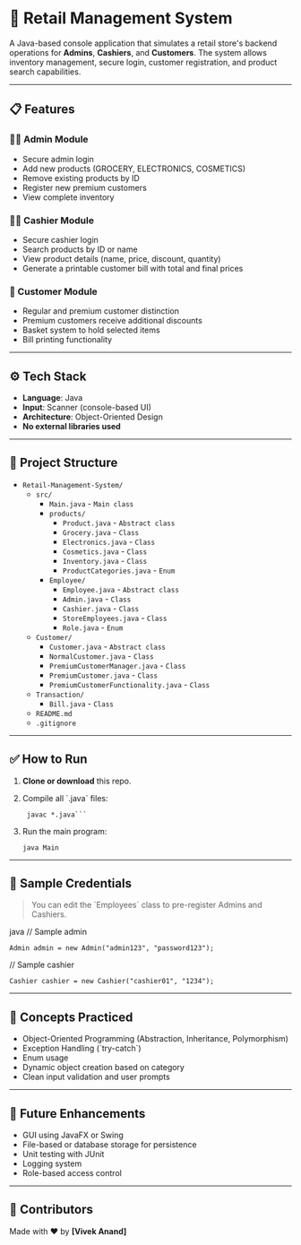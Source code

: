 # 🛒 Retail Management System

A Java-based console application that simulates a retail store's backend operations for **Admins**, **Cashiers**, and **Customers**. The system allows inventory management, secure login, customer registration, and product search capabilities.

---

## 📋 Features

### 👨‍💼 Admin Module
- Secure admin login
- Add new products (GROCERY, ELECTRONICS, COSMETICS)
- Remove existing products by ID
- Register new premium customers
- View complete inventory

### 👨‍💻 Cashier Module
- Secure cashier login
- Search products by ID or name
- View product details (name, price, discount, quantity)
- Generate a printable customer bill with total and final prices

### 👤 Customer Module
- Regular and premium customer distinction
- Premium customers receive additional discounts
- Basket system to hold selected items
- Bill printing functionality

---

## ⚙️ Tech Stack

- **Language**: Java
- **Input**: Scanner (console-based UI)
- **Architecture**: Object-Oriented Design
- **No external libraries used**

---

## 📁 Project Structure

- `Retail-Management-System/`
  - `src/`
    - `Main.java` - `Main class`
    - `products/`
      - `Product.java`  -  `Abstract class`
      - `Grocery.java`  -  `Class`
      - `Electronics.java`  -  `Class`
      - `Cosmetics.java`  -  `Class`
      - `Inventory.java`  -  `Class`
      - `ProductCategories.java`  -  `Enum`
    - `Employee/`
      - `Employee.java` -  `Abstract class`
      - `Admin.java` -  `Class`
      - `Cashier.java` -  `Class`
      - `StoreEmployees.java` -  `Class`
      - `Role.java` -  `Enum`
   - `Customer/`
      - `Customer.java` -  `Abstract class`
      - `NormalCustomer.java` -  `Class`
      - `PremiumCustomerManager.java` -  `Class`
      - `PremiumCustomer.java` -  `Class`
      - `PremiumCustomerFunctionality.java` -  `Class`
   - `Transaction/`
      - `Bill.java` -  `Class`
  - `README.md`
  - `.gitignore`

---

## ✅ How to Run

1. **Clone or download** this repo.
2. Compile all \`.java\` files:

   ```
    javac *.java```

3. Run the main program:

    ```angular2html
   java Main
    ```

---

## 🧪 Sample Credentials

> You can edit the \`Employees\` class to pre-register Admins and Cashiers.

java
// Sample admin
```angular2html
Admin admin = new Admin("admin123", "password123");
```
// Sample cashier
```angular2html
Cashier cashier = new Cashier("cashier01", "1234");
```


---

## 🧠 Concepts Practiced

- Object-Oriented Programming (Abstraction, Inheritance, Polymorphism)
- Exception Handling (\`try-catch\`)
- Enum usage
- Dynamic object creation based on category
- Clean input validation and user prompts

---

## 📌 Future Enhancements

- GUI using JavaFX or Swing
- File-based or database storage for persistence
- Unit testing with JUnit
- Logging system
- Role-based access control

---

## 🙌 Contributors

Made with ❤️ by **[Vivek Anand]**